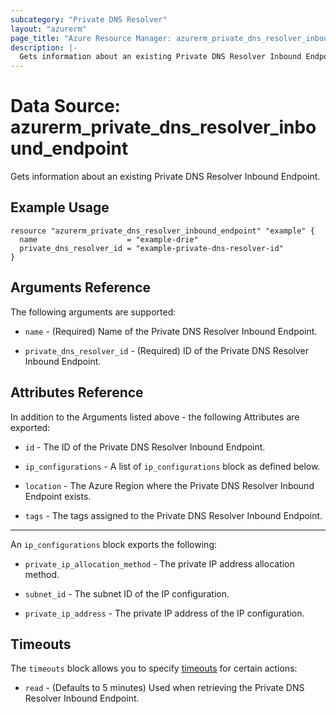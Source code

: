 ```yaml
---
subcategory: "Private DNS Resolver"
layout: "azurerm"
page_title: "Azure Resource Manager: azurerm_private_dns_resolver_inbound_endpoint"
description: |-
  Gets information about an existing Private DNS Resolver Inbound Endpoint.
---
```


# Data Source: azurerm_private_dns_resolver_inbound_endpoint

Gets information about an existing Private DNS Resolver Inbound Endpoint.

## Example Usage

```hcl
resource "azurerm_private_dns_resolver_inbound_endpoint" "example" {
  name                    = "example-drie"
  private_dns_resolver_id = "example-private-dns-resolver-id"
}
```

## Arguments Reference

The following arguments are supported:

* `name` - (Required) Name of the Private DNS Resolver Inbound Endpoint.

* `private_dns_resolver_id` - (Required) ID of the Private DNS Resolver Inbound Endpoint.

## Attributes Reference

In addition to the Arguments listed above - the following Attributes are exported:

* `id` - The ID of the Private DNS Resolver Inbound Endpoint.

* `ip_configurations` - A list of `ip_configurations` block as defined below.

* `location` - The Azure Region where the Private DNS Resolver Inbound Endpoint exists.

* `tags` - The tags assigned to the Private DNS Resolver Inbound Endpoint.

---

An `ip_configurations` block exports the following:

* `private_ip_allocation_method` - The private IP address allocation method.

* `subnet_id` - The subnet ID of the IP configuration.

* `private_ip_address` - The private IP address of the IP configuration.

## Timeouts

The `timeouts` block allows you to specify [timeouts](https://www.terraform.io/language/resources/syntax#operation-timeouts) for certain actions:

* `read` - (Defaults to 5 minutes) Used when retrieving the Private DNS Resolver Inbound Endpoint.
